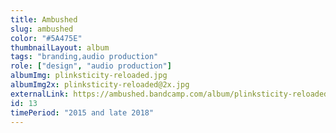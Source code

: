 ```yaml
---
title: Ambushed
slug: ambushed
color: "#5A475E"
thumbnailLayout: album
tags: "branding,audio production"
role: ["design", "audio production"]
albumImg: plinksticity-reloaded.jpg
albumImg2x: plinksticity-reloaded@2x.jpg
externalLink: https://ambushed.bandcamp.com/album/plinksticity-reloaded-plinksticial-edition
id: 13
timePeriod: "2015 and late 2018"
---
```

